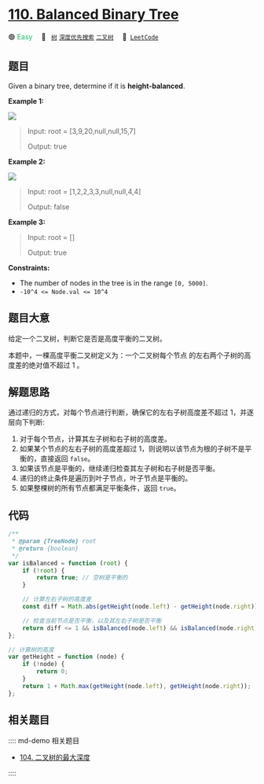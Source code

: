 # [110. Balanced Binary Tree](https://leetcode.com/problems/balanced-binary-tree/)

🟢 <font color=#15bd66>Easy</font>&emsp; 🔖&ensp; [`树`](/leetcode/outline/tag/tree.md) [`深度优先搜索`](/leetcode/outline/tag/depth-first-search.md) [`二叉树`](/leetcode/outline/tag/binary-tree.md)&emsp; 🔗&ensp;[`LeetCode`](https://leetcode.com/problems/balanced-binary-tree/)

## 题目

Given a binary tree, determine if it is **height-balanced**.

**Example 1:**

![](https://assets.leetcode.com/uploads/2020/10/06/balance_1.jpg)

> Input: root = [3,9,20,null,null,15,7]
>
> Output: true

**Example 2:**

![](https://assets.leetcode.com/uploads/2020/10/06/balance_2.jpg)

> Input: root = [1,2,2,3,3,null,null,4,4]
>
> Output: false

**Example 3:**

> Input: root = []
>
> Output: true

**Constraints:**

- The number of nodes in the tree is in the range `[0, 5000]`.
- `-10^4 <= Node.val <= 10^4`

## 题目大意

给定一个二叉树，判断它是否是高度平衡的二叉树。

本题中，一棵高度平衡二叉树定义为：一个二叉树每个节点 的左右两个子树的高度差的绝对值不超过 1 。

## 解题思路

通过递归的方式，对每个节点进行判断，确保它的左右子树高度差不超过 1，并逐层向下判断:

1. 对于每个节点，计算其左子树和右子树的高度差。
2. 如果某个节点的左右子树的高度差超过 1，则说明以该节点为根的子树不是平衡的，直接返回 `false`。
3. 如果该节点是平衡的，继续递归检查其左子树和右子树是否平衡。
4. 递归的终止条件是遍历到叶子节点，叶子节点是平衡的。
5. 如果整棵树的所有节点都满足平衡条件，返回 `true`。

## 代码

```javascript
/**
 * @param {TreeNode} root
 * @return {boolean}
 */
var isBalanced = function (root) {
	if (!root) {
		return true; // 空树是平衡的
	}

	// 计算左右子树的高度差
	const diff = Math.abs(getHeight(node.left) - getHeight(node.right));

	// 检查当前节点是否平衡，以及其左右子树是否平衡
	return diff <= 1 && isBalanced(node.left) && isBalanced(node.right);
};

// 计算树的高度
var getHeight = function (node) {
	if (!node) {
		return 0;
	}
	return 1 + Math.max(getHeight(node.left), getHeight(node.right));
};
```

## 相关题目

:::: md-demo 相关题目

- [104. 二叉树的最大深度](./0104.md)

::::
